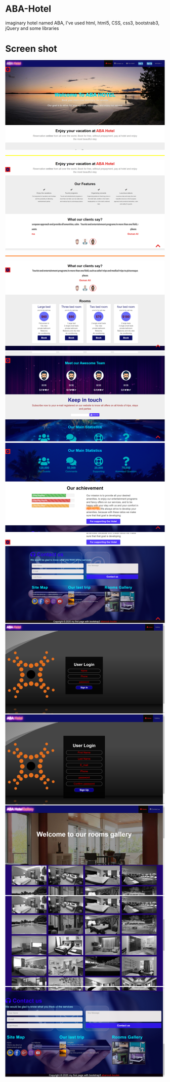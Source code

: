 # ABA-Hotel
 imaginary hotel named ABA, I've used html, html5, CSS, css3, bootstrab3, jQuery and some libraries
 <h1>Screen shot</h1>
<img src="Screenshot (367).png" alt="Flowers in Chania">
<hr style="height:2px;border-width:0;color:gray;background-color:yellow;">
<img src="Screenshot (368).png" alt="Flowers in Chania">
<hr style="height:2px;border-width:0;color:gray;background-color:#ff6a00;">
<img src="Screenshot (369).png" alt="Flowers in Chania">
<img src="Screenshot (370).png" alt="Flowers in Chania">
<img src="Screenshot (371).png" alt="Flowers in Chania">
<img src="Screenshot (372).png" alt="Flowers in Chania">
<img src="Screenshot (373).png" alt="Flowers in Chania">
<img src="Screenshot (374).png" alt="Flowers in Chania">
<img src="Screenshot (375).png" alt="Flowers in Chania">
<img src="Screenshot (376).png" alt="Flowers in Chania">
<img src="Screenshot (377).png" alt="Flowers in Chania">
